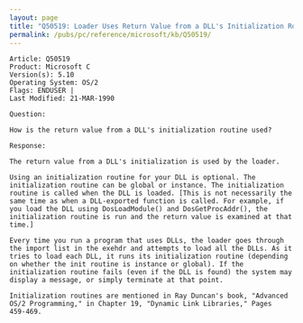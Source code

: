 ```yaml
---
layout: page
title: "Q50519: Loader Uses Return Value from a DLL's Initialization Routine"
permalink: /pubs/pc/reference/microsoft/kb/Q50519/
---
```


	Article: Q50519
	Product: Microsoft C
	Version(s): 5.10
	Operating System: OS/2
	Flags: ENDUSER |
	Last Modified: 21-MAR-1990
	
	Question:
	
	How is the return value from a DLL's initialization routine used?
	
	Response:
	
	The return value from a DLL's initialization is used by the loader.
	
	Using an initialization routine for your DLL is optional. The
	initialization routine can be global or instance. The initialization
	routine is called when the DLL is loaded. [This is not necessarily the
	same time as when a DLL-exported function is called. For example, if
	you load the DLL using DosLoadModule() and DosGetProcAddr(), the
	initialization routine is run and the return value is examined at that
	time.]
	
	Every time you run a program that uses DLLs, the loader goes through
	the import list in the exehdr and attempts to load all the DLLs. As it
	tries to load each DLL, it runs its initialization routine (depending
	on whether the init routine is instance or global). If the
	initialization routine fails (even if the DLL is found) the system may
	display a message, or simply terminate at that point.
	
	Initialization routines are mentioned in Ray Duncan's book, "Advanced
	OS/2 Programming," in Chapter 19, "Dynamic Link Libraries," Pages
	459-469.
